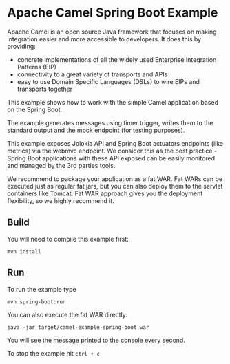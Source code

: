 # Apache Camel Spring Boot Example

Apache Camel is an open source Java framework that focuses on making integration easier and more accessible to developers.
It does this by providing:
 - concrete implementations of all the widely used Enterprise Integration Patterns (EIP)
 - connectivity to a great variety of transports and APIs
 - easy to use Domain Specific Languages (DSLs) to wire EIPs and transports together 

This example shows how to work with the simple Camel application based on the Spring Boot.

The example generates messages using timer trigger, writes them to the standard output and the mock
endpoint (for testing purposes).

This example exposes Jolokia API and Spring Boot actuators endpoints (like metrics) via the webmvc endpoint. We consider
this as the best practice - Spring Boot applications with these API exposed can be easily monitored and managed by the
3rd parties tools.

We recommend to package your application as a fat WAR. Fat WARs can be executed just as regular fat jars, but you can also
deploy them to the servlet containers like Tomcat. Fat WAR approach gives you the deployment flexibility, so we highly
recommend it.

## Build
You will need to compile this example first:
	
	mvn install

## Run
To run the example type
	
	mvn spring-boot:run

You can also execute the fat WAR directly:

	java -jar target/camel-example-spring-boot.war

You will see the message printed to the console every second.

To stop the example hit `ctrl + c`
